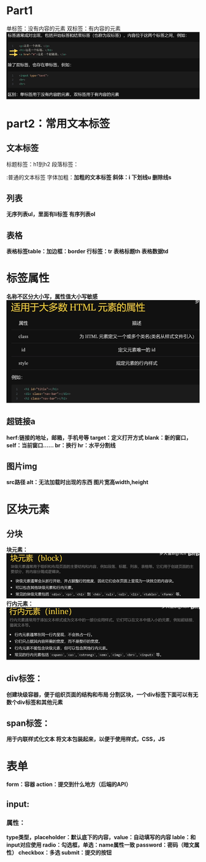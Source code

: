 # Part1
单标签：没有内容的元素
双标签：有内容的元素
![alt text](image.png)
# part2：常用文本标签
## 文本标签
标题标签：h1到h2
段落标签：<p>:普通的文本标签
字体加粗：<b>加粗的文本标签
斜体：i
下划线u
删除线s

## 列表
无序列表ul，里面有li标签
有序列表ol
## 表格
表格标签table：加边框：border
行标签：tr
表格标题th
表格数据td




# 标签属性
名称不区分大小写，属性值大小写敏感
![alt text](image-1.png)
## 超链接a 
herf:链接的地址，邮箱，手机号等
target：定义打开方式 blank：新的窗口，self：当前窗口……
br：换行
hr：水平分割线
## 图片img
src路径
alt：无法加载时出现的东西
图片宽高width,height


# 区块元素
## 分块
块元素：
![alt text](image-2.png)
行内元素：
![alt text](image-3.png)
## div标签：
创建块级容器，便于组织页面的结构和布局
分割区块，一个div标签下面可以有无数个div标签和其他元素
## span标签：
用于内联样式化文本
将文本包装起来，以便于使用样式，CSS，JS

# 表单
form：容器
action：提交到什么地方（后端的API）
## input:
### 属性：
type类型，placeholder：默认底下的内容，value：自动填写的内容
lable：和input对应使用
radio：勾选框，单选：name属性一致
password：密码（暗文属性）
checkbox：多选
submit：提交的按钮